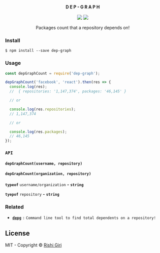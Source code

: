 <p align="center">
<br>
	<b>D E P - G R A P H</b>
	<br>
	<br>
	<a href="https://travis-ci.org/CodeDotJS/dep-graph"><img src="https://travis-ci.org/CodeDotJS/dep-graph.svg?branch=master"></a>
	<img src="https://img.shields.io/badge/code_style-XO-5ed9c7.svg">
</p>

<p align="center">Packages count that a repository depends on!</p>



### Install

```
$ npm install --save dep-graph
```

### Usage

```js
const depGraphCount = require('dep-graph');

depGraphCount('facebook', 'react').then(res => {
  console.log(res);
  //  { repositories: '1,147,374', packages: '46,145' }

  // or

  console.log(res.repositories);
  // 1,147,374

  // or

  console.log(res.packages);
  // 46,145
});
```


### `API`

#### __`depGraphCount(username, repository)`__


#### __`depGraphCount(organization, repository)`__


__`typeof`__ `username/organization`  __-__ __`string`__

__`tyepof`__ `repository`
 __-__ __`string`__


### Related

- __[`depg`](https://github.com/CodeDotJS/depg)__ `:` `Command line tool to find total dependents on a repository!`

## License

MIT - Copyright &copy; [Rishi Giri](http://rishi.ml)
